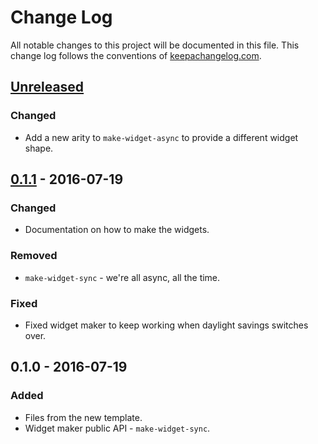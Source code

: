 # Change Log
All notable changes to this project will be documented in this file. This change log follows the conventions of [keepachangelog.com](http://keepachangelog.com/).

## [Unreleased]
### Changed
- Add a new arity to `make-widget-async` to provide a different widget shape.

## [0.1.1] - 2016-07-19
### Changed
- Documentation on how to make the widgets.

### Removed
- `make-widget-sync` - we're all async, all the time.

### Fixed
- Fixed widget maker to keep working when daylight savings switches over.

## 0.1.0 - 2016-07-19
### Added
- Files from the new template.
- Widget maker public API - `make-widget-sync`.

[Unreleased]: https://github.com/your-name/slack-archive/compare/0.1.1...HEAD
[0.1.1]: https://github.com/your-name/slack-archive/compare/0.1.0...0.1.1
